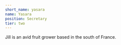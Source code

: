 ```yaml
---
short_name: yasara
name: Yasara
position: Secretary
tier: two
---
```

Jill is an avid fruit grower based in the south of France.